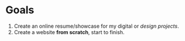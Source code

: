 # Goals
1. Create an online resume/showcase for my digital or *design projects*.
2. Create a website **from scratch**, start to finish.